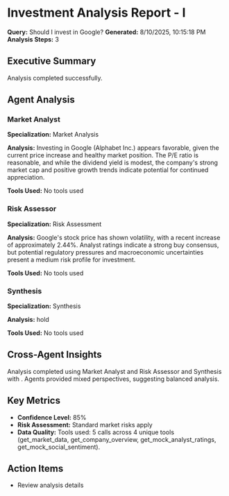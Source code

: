 # Investment Analysis Report - I

**Query:** Should I invest in Google?
**Generated:** 8/10/2025, 10:15:18 PM
**Analysis Steps:** 3

## Executive Summary
Analysis completed successfully.

## Agent Analysis

### Market Analyst
**Specialization:** Market Analysis

**Analysis:**
Investing in Google (Alphabet Inc.) appears favorable, given the current price increase and healthy market position. The P/E ratio is reasonable, and while the dividend yield is modest, the company's strong market cap and positive growth trends indicate potential for continued appreciation.

**Tools Used:**
No tools used


### Risk Assessor
**Specialization:** Risk Assessment

**Analysis:**
Google's stock price has shown volatility, with a recent increase of approximately 2.44%. Analyst ratings indicate a strong buy consensus, but potential regulatory pressures and macroeconomic uncertainties present a medium risk profile for investment.

**Tools Used:**
No tools used


### Synthesis
**Specialization:** Synthesis

**Analysis:**
hold

**Tools Used:**
No tools used


## Cross-Agent Insights
Analysis completed using Market Analyst and Risk Assessor and Synthesis with . Agents provided mixed perspectives, suggesting balanced analysis.

## Key Metrics
- **Confidence Level:** 85%
- **Risk Assessment:** Standard market risks apply
- **Data Quality:** Tools used: 5 calls across 4 unique tools (get_market_data, get_company_overview, get_mock_analyst_ratings, get_mock_social_sentiment).

## Action Items
- Review analysis details
